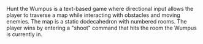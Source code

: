 Hunt the Wumpus is a text-based game where directional input allows the player to traverse a map while interacting with obstacles and moving enemies. The map is a static dodecahedron with numbered rooms.
The player wins by entering a "shoot" command that hits the room the Wumpus is currently in.